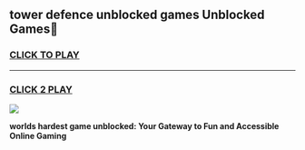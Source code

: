 
## tower defence unblocked games Unblocked Games👋
<h3>
<a href="https://premium.freeplayer.one?title=tower_defence_unblocked_games&ref=16F">CLICK TO PLAY</a></h3>
<hr>

<h3>
<a href="https://premium.freeplayer.one?title=tower_defence_unblocked_games&ref=16F">CLICK 2 PLAY</a>
  
</h3>

<a href="https://premium.freeplayer.one?title=tower_defence_unblocked_games&ref=16F/"><img src="https://clearcache.store/games.png"></a>


**worlds hardest game unblocked: Your Gateway to Fun and Accessible Online Gaming**
